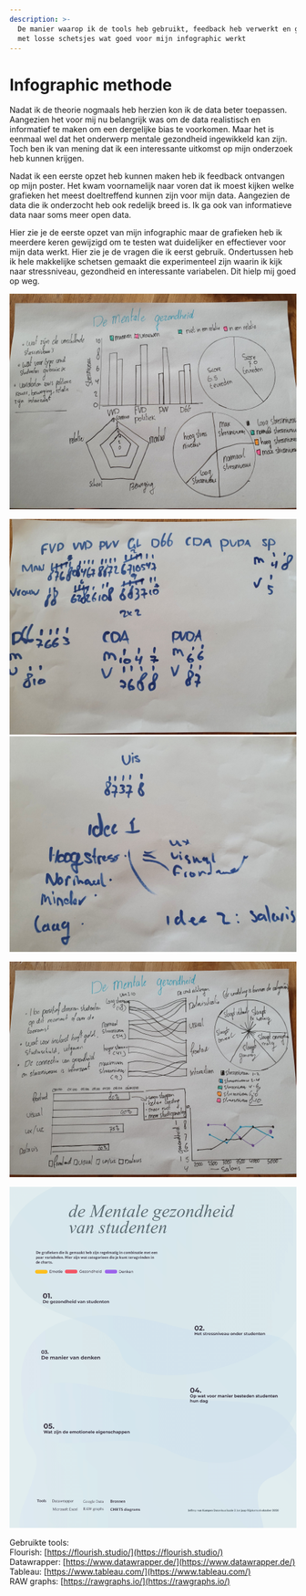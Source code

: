 ```yaml
---
description: >-
  De manier waarop ik de tools heb gebruikt, feedback heb verwerkt en gekeken
  met losse schetsjes wat goed voor mijn infographic werkt
---
```


# Infographic methode

Nadat ik de theorie nogmaals heb herzien kon ik de data beter toepassen. Aangezien het voor mij nu belangrijk was om de data realistisch en informatief te maken om een dergelijke bias te voorkomen. Maar het is eenmaal wel dat het onderwerp mentale gezondheid ingewikkeld kan zijn. Toch ben ik van mening dat ik een interessante uitkomst op mijn onderzoek heb kunnen krijgen. 

Nadat ik een eerste opzet heb kunnen maken heb ik feedback ontvangen op mijn poster. Het kwam voornamelijk naar voren dat ik moest kijken welke grafieken het meest doeltreffend kunnen zijn voor mijn data. Aangezien de data die ik onderzocht heb ook redelijk breed is. Ik ga ook van informatieve data naar soms meer open data. 

Hier zie je de eerste opzet van mijn infographic maar de grafieken heb ik meerdere keren gewijzigd om te testen wat duidelijker en effectiever voor mijn data werkt. Hier zie je de vragen die ik eerst gebruik. Ondertussen heb ik hele makkelijke schetsen gemaakt die experimenteel zijn waarin ik kijk naar stressniveau, gezondheid en interessante variabelen. Dit hielp mij goed op weg. 

![Een aantal schetsen van mijn proces. Ook laat ik zien hoe ik de idee&#xEB;n genereer, en data combineer die ik later exact bereken via excel.](../.gitbook/assets/20201023_125528.jpg)

![](../.gitbook/assets/20201023_124118.jpg) ![](../.gitbook/assets/20201023_124106.jpg) 

![Het leek mij goed om nog meer schetsen te maken zodat ik meer weet over de mogelijkheden en het thema mentale gezondheid](../.gitbook/assets/111.jpg)

![Dit is mijn ongebruikte Layout opzet om te experimenteren met de variabelen en interessante inzichten](../.gitbook/assets/infographic_opzet_jeffrey-van-kampen_-1.png)

Gebruikte tools:  
Flourish: [https://flourish.studio/](https://flourish.studio/)  
Datawrapper: [https://www.datawrapper.de/](https://www.datawrapper.de/)  
Tableau: [https://www.tableau.com/](https://www.tableau.com/)  
RAW graphs: [https://rawgraphs.io/](https://rawgraphs.io/)

